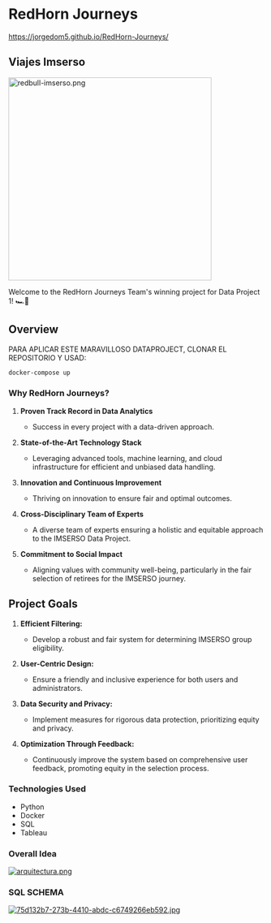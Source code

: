 # RedHorn Journeys

https://jorgedom5.github.io/RedHorn-Journeys/

## Viajes Imserso

<a href="https://postimg.cc/wRygwVNM" target="_blank"><img src="https://i.postimg.cc/1XMX575G/redbull-imserso.png" alt="redbull-imserso.png" width="400"/></a>

Welcome to the RedHorn Journeys Team's winning project for Data Project 1! 🏎️🚀

## Overview

PARA APLICAR ESTE MARAVILLOSO DATAPROJECT, CLONAR EL REPOSITORIO Y USAD:
```bash
docker-compose up
```

### Why RedHorn Journeys?

1. **Proven Track Record in Data Analytics**
   - Success in every project with a data-driven approach.

2. **State-of-the-Art Technology Stack**
   - Leveraging advanced tools, machine learning, and cloud infrastructure for efficient and unbiased data handling.

3. **Innovation and Continuous Improvement**
   - Thriving on innovation to ensure fair and optimal outcomes.

4. **Cross-Disciplinary Team of Experts**
   - A diverse team of experts ensuring a holistic and equitable approach to the IMSERSO Data Project.

5. **Commitment to Social Impact**
   - Aligning values with community well-being, particularly in the fair selection of retirees for the IMSERSO journey.

## Project Goals

1. **Efficient Filtering:**
   - Develop a robust and fair system for determining IMSERSO group eligibility.

2. **User-Centric Design:**
   - Ensure a friendly and inclusive experience for both users and administrators.

3. **Data Security and Privacy:**
   - Implement measures for rigorous data protection, prioritizing equity and privacy.

4. **Optimization Through Feedback:**
   - Continuously improve the system based on comprehensive user feedback, promoting equity in the selection process.

### Technologies Used

- Python
- Docker
- SQL
- Tableau

### Overall Idea
[![arquitectura.png](https://i.postimg.cc/vZnTfXy2/arquitectura.png)](https://postimg.cc/gxYGPVn3)

### SQL SCHEMA
[![75d132b7-273b-4410-abdc-c6749266eb592.jpg](https://i.postimg.cc/4Nr8W2qP/75d132b7-273b-4410-abdc-c6749266eb592.jpg)](https://postimg.cc/ZCxFRHTv)
